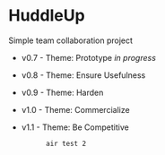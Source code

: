 HuddleUp
======

Simple team collaboration project

+ v0.7 - Theme: Prototype *in progress*
+ v0.8 - Theme: Ensure Usefulness
+ v0.9 - Theme: Harden
+ v1.0 - Theme: Commercialize
+ v1.1 - Theme: Be Competitive

            air test 2
